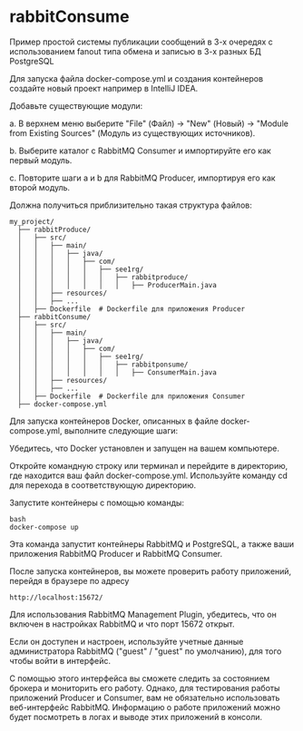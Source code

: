 # rabbitConsume
Пример простой системы публикации сообщений в 3-х очередях с использованием fanout типа обмена и записью в 3-х разных БД PostgreSQL 


Для запуска файла docker-compose.yml и создания контейнеров создайте новый проект например в IntelliJ IDEA.

Добавьте существующие модули:

a. В верхнем меню выберите "File" (Файл) -> "New" (Новый) -> "Module from Existing Sources" (Модуль из существующих источников).

b. Выберите каталог с RabbitMQ Consumer и импортируйте его как первый модуль.

c. Повторите шаги a и b для RabbitMQ Producer, импортируя его как второй модуль.

Должна получиться приблизительно такая структура файлов:

```
my_project/
  ├── rabbitProduce/
  │   ├── src/
  │   │   ├── main/
  │   │   │   ├── java/
  │   │   │   │   ├── com/
  │   │   │   │   │   ├── see1rg/
  │   │   │   │   │   │   ├── rabbitproduce/
  │   │   │   │   │   │   │   ├── ProducerMain.java
  │   │   ├── resources/
  │   │   ├── ...
  │   ├── Dockerfile  # Dockerfile для приложения Producer
  ├── rabbitConsume/
  │   ├── src/
  │   │   ├── main/
  │   │   │   ├── java/
  │   │   │   │   ├── com/
  │   │   │   │   │   ├── see1rg/
  │   │   │   │   │   │   ├── rabbitponsume/
  │   │   │   │   │   │   │   ├── ConsumerMain.java
  │   │   ├── resources/
  │   │   ├── ...
  │   ├── Dockerfile  # Dockerfile для приложения Consumer
  ├── docker-compose.yml
```

  Для запуска контейнеров Docker, описанных в файле docker-compose.yml, выполните следующие шаги:

Убедитесь, что Docker установлен и запущен на вашем компьютере.

Откройте командную строку или терминал и перейдите в директорию, где находится ваш файл docker-compose.yml. Используйте команду cd для перехода в соответствующую директорию.

Запустите контейнеры с помощью команды:

```
bash
docker-compose up
```
Эта команда запустит контейнеры RabbitMQ и PostgreSQL, а также ваши приложения RabbitMQ Producer и RabbitMQ Consumer.

После запуска контейнеров, вы можете проверить работу приложений, перейдя в браузере по адресу
```
http://localhost:15672/
```
Для использования RabbitMQ Management Plugin, убедитесь, что он включен в настройках RabbitMQ и что порт 15672 открыт.

Если он доступен и настроен, используйте учетные данные администратора RabbitMQ ("guest" / "guest" по умолчанию), для того чтобы войти в интерфейс.

С помощью этого интерфейса вы сможете следить за состоянием брокера и мониторить его работу. Однако, для тестирования работы приложений Producer и Consumer, вам не обязательно использовать веб-интерфейс RabbitMQ. Информацию о работе приложений можно будет посмотреть в логах и выводе этих приложений в консоли.
